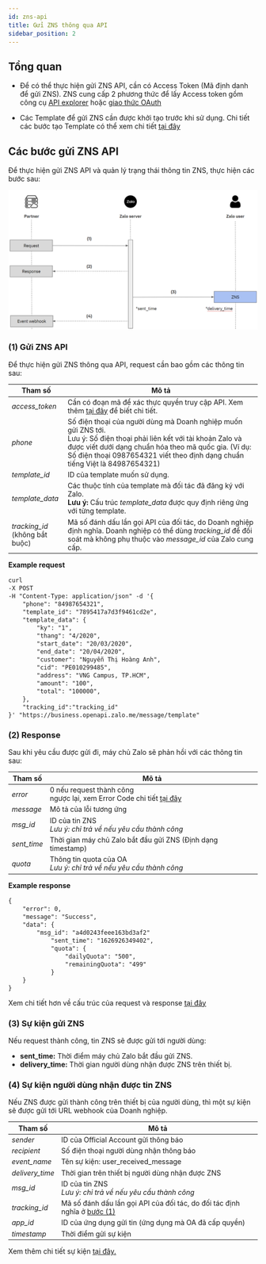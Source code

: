 ```yaml
---
id: zns-api
title: Gửi ZNS thông qua API
sidebar_position: 2
---
```


## Tổng quan

- Để có thể thực hiện gửi ZNS API, cần có Access Token (Mã định danh để gửi ZNS). ZNS cung cấp 2 phương thức để lấy Access token gồm công cụ <ins>[API explorer](https://developers.zalo.me/docs/api/official-account-api/xac-thuc-va-uy-quyen/cach-2-xac-thuc-voi-cong-cu-api-explorer/phuong-thuc-lay-oa-access-token-su-dung-cong-cu-api-explorer-post-5004)</ins> hoặc <ins>[giao thức OAuth](https://developers.zalo.me/docs/api/official-account-api/xac-thuc-va-uy-quyen/cach-1-xac-thuc-voi-giao-thuc-oauth/yeu-cau-cap-moi-oa-access-token-post-4307)</ins>

- Các Template để gửi ZNS cần được khởi tạo trước khi sử dụng. Chi tiết các bước tạo Template có thể xem chi tiết <ins>[tại đây](https://zalo.cloud/blog/huong-dan-tao-mau-thong-bao-zns/aeubd8edy4g6bggevv)</ins>

## Các bước gửi ZNS API

Để thực hiện gửi ZNS API và quản lý trạng thái thông tin ZNS, thực hiện các bước sau:

![alt_text](images/zns-api/1_1.png "zns api step")

### (1) Gửi ZNS API

Để thực hiện gửi ZNS thông qua API, request cần bao gồm các thông tin sau:

| Tham số                             | Mô tả                                                                                                                                                                                                                                                                |
| ----------------------------------- | -------------------------------------------------------------------------------------------------------------------------------------------------------------------------------------------------------------------------------------------------------------------- |
| _access_token_                      | Cần có đoạn mã để xác thực quyền truy cập API. Xem thêm <ins>[tại đây](https://developers.zalo.me/docs/api/official-account-api/phu-luc/official-account-access-token-post-4307)</ins> để biết chi tiết.                                                             |
| _phone_                             | Số điện thoại của người dùng mà Doanh nghiệp muốn gửi ZNS tới. <br /> Lưu ý: Số điện thoại phải liên kết với tài khoản Zalo và được viết dưới dạng chuẩn hóa theo mã quốc gia. (Ví dụ: Số điện thoại 0987654321 viết theo định dạng chuẩn tiếng Việt là 84987654321) |
| _template_id_                       | ID của template muốn sử dụng.                                                                                                                                                                                                                                        |
| _template_data_                     | Các thuộc tính của template mà đối tác đã đăng ký với Zalo. <br/> **Lưu ý:** Cấu trúc _template_data_ được quy định riêng ứng với từng template.                                                                                                                     |
| _tracking_id_ <br/>(không bắt buộc) | Mã số đánh dấu lần gọi API của đối tác, do Doanh nghiệp định nghĩa. Doanh nghiệp có thể dùng _tracking_id_ để đối soát mà không phụ thuộc vào _message_id_ của Zalo cung cấp.                                                                                        |

**Example request**

```curl
curl
-X POST
-H "Content-Type: application/json" -d '{
    "phone": "84987654321",
    "template_id": "7895417a7d3f9461cd2e",
    "template_data": {
        "ky": "1",
        "thang": "4/2020",
        "start_date": "20/03/2020",
        "end_date": "20/04/2020",
        "customer": "Nguyễn Thị Hoàng Anh",
        "cid": "PE010299485",
        "address": "VNG Campus, TP.HCM",
        "amount": "100",
        "total": "100000",
 	},
    "tracking_id":"tracking_id"
}' "https://business.openapi.zalo.me/message/template"
```

### (2) Response

Sau khi yêu cầu được gửi đi, máy chủ Zalo sẽ phản hồi với các thông tin sau:

| Tham số     | Mô tả                                                                                                                                                                                   |
| ----------- | --------------------------------------------------------------------------------------------------------------------------------------------------------------------------------------- |
| _error_     | 0 nếu request thành công <br />ngược lại, xem Error Code chi tiết <ins>[tại đây](https://developers.zalo.me/docs/api/zalo-notification-service-api/phu-luc/bang-ma-loi-post-5233)</ins> |
| _message_   | Mô tả của lỗi tương ứng                                                                                                                                                                 |
| _msg_id_    | ID của tin ZNS <br /> _Lưu ý: chỉ trả về nếu yêu cầu thành công_                                                                                                                        |
| _sent_time_ | Thời gian máy chủ Zalo bắt đầu gửi ZNS (Định dạng timestamp)                                                                                                                            |
| _quota_     | Thông tin quota của OA <br /> _Lưu ý: chỉ trả về nếu yêu cầu thành công_                                                                                                                |

**Example response**

```
{
    "error": 0,
    "message": "Success",
    "data": {
       	"msg_id": "a4d0243feee163bd3af2"
         	"sent_time": "1626926349402",
         	"quota": {
                "dailyQuota": "500",
                "remainingQuota": "499"
         	}
    }
}
```

Xem chi tiết hơn về cấu trúc của request và response <ins>[tại đây](https://developers.zalo.me/docs/api/zalo-notification-service-api/gui-zns/gui-zns-post-5208)</ins>

### (3) Sự kiện gửi ZNS

Nếu request thành công, tin ZNS sẽ được gửi tới người dùng:

- **sent_time:** Thời điểm máy chủ Zalo bắt đầu gửi ZNS.
- **delivery_time:** Thời gian người dùng nhận được ZNS trên thiết bị.

### (4) Sự kiện người dùng nhận được tin ZNS

Nếu ZNS được gửi thành công trên thiết bị của người dùng, thì một sự kiện sẽ được gửi tới URL webhook của Doanh nghiệp.

| Tham số         | Mô tả                                                                               |
| --------------- | ----------------------------------------------------------------------------------- |
| _sender_        | ID của Official Account gửi thông báo                                               |
| _recipient_     | Số điện thoại người dùng nhận thông báo                                             |
| _event_name_    | Tên sự kiện: user_received_message                                                  |
| _delivery_time_ | Thời gian trên thiết bị người dùng nhận được ZNS                                    |
| _msg_id_        | ID của tin ZNS <br />_Lưu ý: chỉ trả về nếu yêu cầu thành công_                     |
| _tracking_id_   | Mã số đánh dấu lần gọi API của đối tác, do đối tác định nghĩa ở <ins>bước (1)</ins> |
| _app_id_        | ID của ứng dụng gửi tin (ứng dụng mà OA đã cấp quyền)                               |
| _timestamp_     | Thời điểm gửi sự kiện                                                               |

Xem thêm chi tiết sự kiện <ins>[tại đây.](https://developers.zalo.me/docs/api/zalo-notification-service-api/webhook/su-kien-nguoi-dung-nhan-thong-bao-zns-post-5235)</ins>
